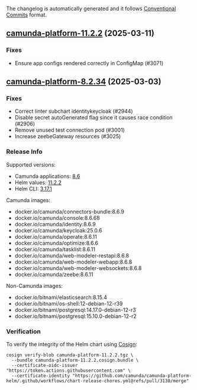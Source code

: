The changelog is automatically generated and it follows [Conventional Commits](https://www.conventionalcommits.org/en/v1.0.0/) format.

## [camunda-platform-11.2.2](https://github.com/camunda/camunda-platform-helm/releases/tag/camunda-platform-11.2.2) (2025-03-11)

### Fixes

- Ensure app configs rendered correctly in ConfigMap (#3071)


## [camunda-platform-8.2.34](https://github.com/camunda/camunda-platform-helm/releases/tag/camunda-platform-8.2.34) (2025-03-03)

### Fixes

- Correct linter subchart identitykeycloak (#2944)
- Disable secret autoGenerated flag since it causes race condition (#2906)
- Remove unused test connection pod (#3001)
- Increase zeebeGateway resources (#3025)

<!-- generated by git-cliff -->
### Release Info

Supported versions:

- Camunda applications: [8.6](https://github.com/camunda/camunda-platform/releases?q=tag%3A8.6&expanded=true)
- Helm values: [11.2.2](https://artifacthub.io/packages/helm/camunda/camunda-platform/11.2.2#parameters)
- Helm CLI: [3.17.1](https://github.com/helm/helm/releases/tag/v3.17.1)

Camunda images:

- docker.io/camunda/connectors-bundle:8.6.9
- docker.io/camunda/console:8.6.68
- docker.io/camunda/identity:8.6.9
- docker.io/camunda/keycloak:25.0.6
- docker.io/camunda/operate:8.6.11
- docker.io/camunda/optimize:8.6.6
- docker.io/camunda/tasklist:8.6.11
- docker.io/camunda/web-modeler-restapi:8.6.8
- docker.io/camunda/web-modeler-webapp:8.6.8
- docker.io/camunda/web-modeler-websockets:8.6.8
- docker.io/camunda/zeebe:8.6.11

Non-Camunda images:

- docker.io/bitnami/elasticsearch:8.15.4
- docker.io/bitnami/os-shell:12-debian-12-r39
- docker.io/bitnami/postgresql:14.17.0-debian-12-r3
- docker.io/bitnami/postgresql:15.10.0-debian-12-r2

### Verification

To verify the integrity of the Helm chart using [Cosign](https://docs.sigstore.dev/signing/quickstart/):

```shell
cosign verify-blob camunda-platform-11.2.2.tgz \
  --bundle camunda-platform-11.2.2.cosign.bundle \
  --certificate-oidc-issuer "https://token.actions.githubusercontent.com" \
  --certificate-identity "https://github.com/camunda/camunda-platform-helm/.github/workflows/chart-release-chores.yml@refs/pull/3130/merge"
```
